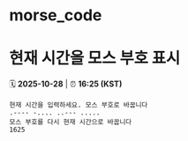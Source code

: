 # morse_code
# 현재 시간을 모스 부호 표시
<!-- MORSE_TIME_START -->
🗓️ **2025-10-28** | ⏰ **16:25 (KST)**

```
현재 시간을 입력하세요. 모스 부호로 바꿉니다
.---- -.... ..--- .....
모스 부호를 다시 현재 시간으로 바꿉니다
1625
```
<!-- MORSE_TIME_END -->
